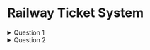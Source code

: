# Railway Ticket System

<details>
<summary>Question 1</summary><br>

> Q1. Groom the above user story and mention.
> - Any clarification required in user story acceptance criteria.
> - Any questions for the scope of the requirements.

```Answer
1. There are a few ambiguous cases
    a. What should we do if the user cancels on the journey date. Should we check if chart is prepared or decline flatly?
    b. Are the days at start and end of intervals included or excluded. for eg. if the user cancels 10 days before journey date
       should he get 35% refund or 20% refund?
2. 
```
</details>


<details>
<summary>Question 2</summary>

> Question 2. Create all Test Coverage Scenarios for the above User Story.

```Answer

```
</details>
